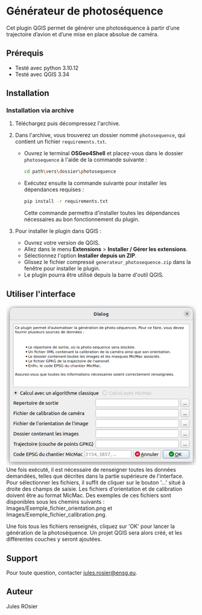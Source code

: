 
# Générateur de photoséquence
Cet plugin QGIS permet de générer une photoséquence à partir d’une trajectoire d’avion et d’une mise en place
absolue de caméra.

## Prérequis
* Testé avec python 3.10.12 
* Testé avec QGIS 3.34

## Installation
### Installation via archive

1. Téléchargez puis décompressez l'archive.
2. Dans l'archive, vous trouverez un dossier nommé `photosequence`, qui contient un fichier `requirements.txt`. 
   - Ouvrez le terminal **OSGeo4Shell** et placez-vous dans le dossier `photosequence` à l'aide de la commande suivante :
     ```bash
     cd path\vers\dossier\photosequence
     ```
   - Exécutez ensuite la commande suivante pour installer les dépendances requises :
     ```bash
     pip install -r requirements.txt
     ```
     Cette commande permettra d'installer toutes les dépendances nécessaires au bon fonctionnement du plugin.

3. Pour installer le plugin dans QGIS :
   - Ouvrez votre version de QGIS.
   - Allez dans le menu **Extensions** > **Installer / Gérer les extensions**.
   - Sélectionnez l'option **Installer depuis un ZIP**.
   - Glissez le fichier compressé `generateur_photosequence.zip` dans la fenêtre pour installer le plugin.
   - Le plugin pourra être utilisé depuis la barre d'outil QGIS.
	


## Utiliser l'interface
![Interface](./Images/interface_plugin.png)
Une fois exécuté, il est nécessaire de renseigner toutes les données demandées, telles que décrites dans la partie supérieure de l'interface. Pour sélectionner les fichiers, il suffit de cliquer sur le bouton '...' situé à droite des champs de saisie. Les fichiers d'orientation et de calibration doivent être au format MicMac. Des exemples de ces fichiers sont disponibles sous les chemins suivants : Images/Exemple_fichier_orientation.png et Images/Exemple_fichier_calibration.png.

Une fois tous les fichiers renseignés, cliquez sur 'OK' pour lancer la génération de la photoséquence. Un projet QGIS sera alors créé, et les différentes couches y seront ajoutées.

## Support
Pour toute question, contacter jules.rosier@ensg.eu.

## Auteur
Jules ROsier

